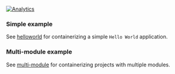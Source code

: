 [![Analytics](https://cloud-tools-for-java-metrics.appspot.com/UA-121724379-2/examples)](https://github.com/igrigorik/ga-beacon)

### Simple example

See [helloworld](helloworld) for containerizing a simple `Hello World` application.

### Multi-module example

See [multi-module](multi-module) for containerizing projects with multiple modules.

<!-- ### SpringBoot Example 

You can find usage by Gradle or Maven with SpringBoot in [spring-boot](spring-boot-draft#Quickstart) -->
